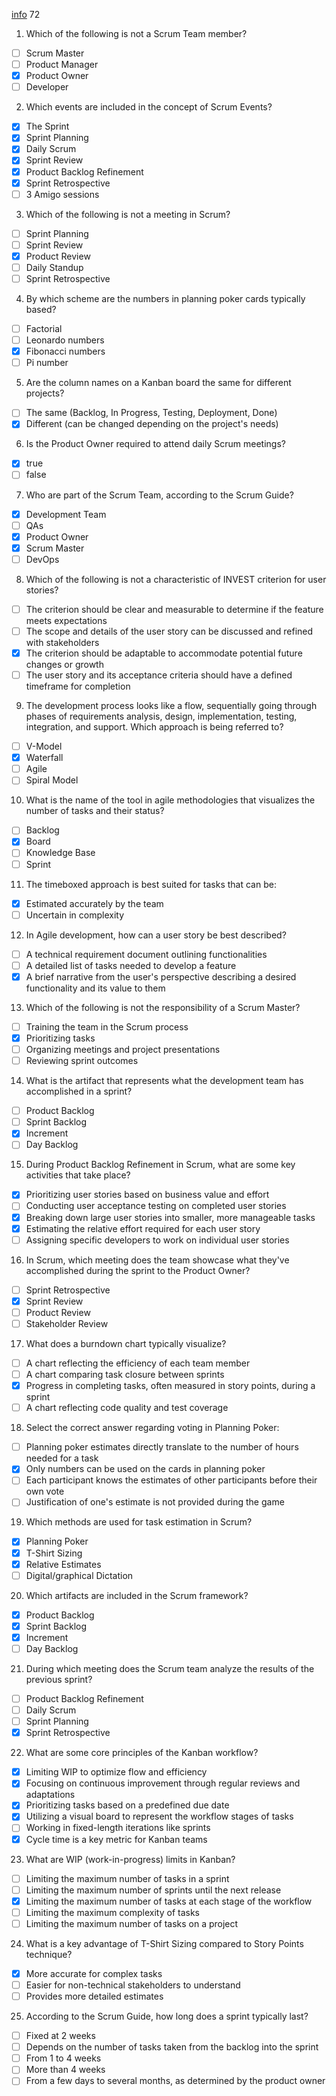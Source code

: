 [info](https://github.com/rolling-scopes-school/tasks/tree/master/stage2/modules/scrum)
72

1. Which of the following is not a Scrum Team member?

-[ ] Scrum Master  
-[ ] Product Manager  
-[x] Product Owner  
-[ ] Developer

2. Which events are included in the concept of Scrum Events?

-[x] The Sprint  
-[x] Sprint Planning  
-[x] Daily Scrum  
-[x] Sprint Review  
-[x] Product Backlog Refinement  
-[x] Sprint Retrospective  
-[ ] 3 Amigo sessions

3. Which of the following is not a meeting in Scrum?

-[ ] Sprint Planning  
-[ ] Sprint Review  
-[x] Product Review  
-[ ] Daily Standup  
-[ ] Sprint Retrospective

4. By which scheme are the numbers in planning poker cards typically based?

-[ ] Factorial  
-[ ] Leonardo numbers  
-[x] Fibonacci numbers  
-[ ] Pi number

5. Are the column names on a Kanban board the same for different projects?

-[ ] The same (Backlog, In Progress, Testing, Deployment, Done)  
-[x] Different (can be changed depending on the project's needs)

6. Is the Product Owner required to attend daily Scrum meetings?

-[x] true  
-[ ] false

7. Who are part of the Scrum Team, according to the Scrum Guide?

-[x] Development Team  
-[ ] QAs  
-[x] Product Owner  
-[x] Scrum Master  
-[ ] DevOps

8. Which of the following is not a characteristic of INVEST criterion for user stories?

-[ ] The criterion should be clear and measurable to determine if the feature meets expectations  
-[ ] The scope and details of the user story can be discussed and refined with stakeholders  
-[x] The criterion should be adaptable to accommodate potential future changes or growth  
-[ ] The user story and its acceptance criteria should have a defined timeframe for completion

9. The development process looks like a flow, sequentially going through phases of requirements analysis, design, implementation, testing, integration, and support. Which approach is being referred to?

-[ ] V-Model  
-[x] Waterfall  
-[ ] Agile  
-[ ] Spiral Model

10. What is the name of the tool in agile methodologies that visualizes the number of tasks and their status?

-[ ] Backlog  
-[x] Board  
-[ ] Knowledge Base  
-[ ] Sprint

11. The timeboxed approach is best suited for tasks that can be:

-[x] Estimated accurately by the team  
-[ ] Uncertain in complexity

12. In Agile development, how can a user story be best described?

-[ ] A technical requirement document outlining functionalities  
-[ ] A detailed list of tasks needed to develop a feature  
-[x] A brief narrative from the user's perspective describing a desired functionality and its value to them

13. Which of the following is not the responsibility of a Scrum Master?

-[ ] Training the team in the Scrum process  
-[x] Prioritizing tasks  
-[ ] Organizing meetings and project presentations  
-[ ] Reviewing sprint outcomes

14. What is the artifact that represents what the development team has accomplished in a sprint?

-[ ] Product Backlog  
-[ ] Sprint Backlog  
-[x] Increment  
-[ ] Day Backlog

15. During Product Backlog Refinement in Scrum, what are some key activities that take place?

-[x] Prioritizing user stories based on business value and effort  
-[ ] Conducting user acceptance testing on completed user stories  
-[x] Breaking down large user stories into smaller, more manageable tasks  
-[x] Estimating the relative effort required for each user story  
-[ ] Assigning specific developers to work on individual user stories

16. In Scrum, which meeting does the team showcase what they've accomplished during the sprint to the Product Owner?

-[ ] Sprint Retrospective  
-[x] Sprint Review  
-[ ] Product Review  
-[ ] Stakeholder Review

17. What does a burndown chart typically visualize?

-[ ] A chart reflecting the efficiency of each team member  
-[ ] A chart comparing task closure between sprints  
-[x] Progress in completing tasks, often measured in story points, during a sprint  
-[ ] A chart reflecting code quality and test coverage

18. Select the correct answer regarding voting in Planning Poker:

-[ ] Planning poker estimates directly translate to the number of hours needed for a task  
-[x] Only numbers can be used on the cards in planning poker  
-[ ] Each participant knows the estimates of other participants before their own vote  
-[ ] Justification of one's estimate is not provided during the game

19. Which methods are used for task estimation in Scrum?

-[x] Planning Poker  
-[x] T-Shirt Sizing  
-[x] Relative Estimates  
-[ ] Digital/graphical Dictation

20. Which artifacts are included in the Scrum framework?

-[x] Product Backlog  
-[x] Sprint Backlog  
-[x] Increment  
-[ ] Day Backlog

21. During which meeting does the Scrum team analyze the results of the previous sprint?

-[ ] Product Backlog Refinement  
-[ ] Daily Scrum  
-[ ] Sprint Planning  
-[x] Sprint Retrospective

22. What are some core principles of the Kanban workflow?

-[x] Limiting WIP to optimize flow and efficiency  
-[x] Focusing on continuous improvement through regular reviews and adaptations  
-[x] Prioritizing tasks based on a predefined due date  
-[x] Utilizing a visual board to represent the workflow stages of tasks  
-[ ] Working in fixed-length iterations like sprints  
-[x] Cycle time is a key metric for Kanban teams

23. What are WIP (work-in-progress) limits in Kanban?

-[ ] Limiting the maximum number of tasks in a sprint  
-[ ] Limiting the maximum number of sprints until the next release  
-[x] Limiting the maximum number of tasks at each stage of the workflow  
-[ ] Limiting the maximum complexity of tasks  
-[ ] Limiting the maximum number of tasks on a project

24. What is a key advantage of T-Shirt Sizing compared to Story Points technique?

-[x] More accurate for complex tasks  
-[ ] Easier for non-technical stakeholders to understand  
-[ ] Provides more detailed estimates

25. According to the Scrum Guide, how long does a sprint typically last?

-[ ] Fixed at 2 weeks  
-[ ] Depends on the number of tasks taken from the backlog into the sprint  
-[ ] From 1 to 4 weeks  
-[ ] More than 4 weeks  
-[ ] From a few days to several months, as determined by the product owner
